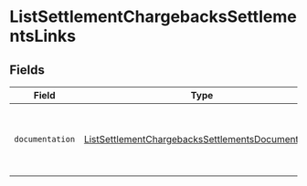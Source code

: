 # ListSettlementChargebacksSettlementsLinks


## Fields

| Field                                                                                                                         | Type                                                                                                                          | Required                                                                                                                      | Description                                                                                                                   |
| ----------------------------------------------------------------------------------------------------------------------------- | ----------------------------------------------------------------------------------------------------------------------------- | ----------------------------------------------------------------------------------------------------------------------------- | ----------------------------------------------------------------------------------------------------------------------------- |
| `documentation`                                                                                                               | [ListSettlementChargebacksSettlementsDocumentation](../../models/errors/ListSettlementChargebacksSettlementsDocumentation.md) | :heavy_check_mark:                                                                                                            | The URL to the generic Mollie API error handling guide.                                                                       |